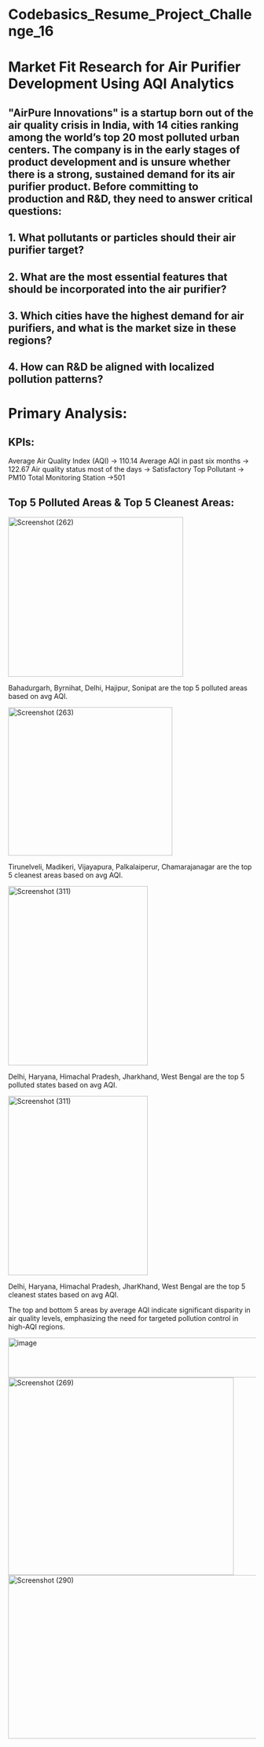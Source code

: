 # Codebasics_Resume_Project_Challenge_16
# Market Fit Research for Air Purifier Development Using AQI Analytics 
## "AirPure Innovations" is a startup born out of the air quality crisis in India, with 14 cities ranking among the world’s top 20 most polluted urban centers. The company is in the early stages of product development and is unsure whether there is a strong, sustained demand for its air purifier product. Before committing to production and R&D, they need to answer critical questions: 
## 1. What pollutants or particles should their air purifier target? 
## 2. What are the most essential features that should be incorporated into the air purifier? 
## 3. Which cities have the highest demand for air purifiers, and what is the market size in these regions? 
## 4. How can R&D be aligned with localized pollution patterns?

# Primary Analysis:
## KPIs:
Average Air Quality Index (AQI) -> 110.14
Average AQI in past six months -> 122.67
Air quality status most of the days -> Satisfactory
Top Pollutant -> PM10
Total Monitoring Station ->501
## Top 5 Polluted Areas & Top 5 Cleanest Areas:

<img width="356" height="325" alt="Screenshot (262)" src="https://github.com/user-attachments/assets/de83ece5-d69d-4407-a2e0-b8e2e8d30bb8" />

Bahadurgarh, Byrnihat, Delhi, Hajipur, Sonipat are the top 5 polluted areas based on avg AQI.

<img width="334" height="302" alt="Screenshot (263)" src="https://github.com/user-attachments/assets/200b7b6d-1256-4d49-880e-a320db8ba0db" />

Tirunelveli, Madikeri, Vijayapura, Palkalaiperur, Chamarajanagar are the top 5 cleanest areas based on avg AQI.

<img width="284" height="365" alt="Screenshot (311)" src="https://github.com/user-attachments/assets/9220a555-1f4d-4570-a564-1cba7ff09982" />

Delhi, Haryana, Himachal Pradesh, Jharkhand, West Bengal are the top 5 polluted states based on avg AQI. 

<img width="284" height="365" alt="Screenshot (311)" src="https://github.com/user-attachments/assets/5c720d9d-5150-4c09-8619-a4e014fd7933" />

Delhi, Haryana, Himachal Pradesh, JharKhand, West Bengal are the top 5 cleanest states based on avg AQI.

The top and bottom 5 areas by average AQI indicate significant disparity in air quality levels, emphasizing the need for targeted pollution control in high-AQI regions.

<img width="2594" height="81" alt="image" src="https://github.com/user-attachments/assets/d6487edf-6287-4c6e-823c-76e46639fc4c" />



<img width="459" height="402" alt="Screenshot (269)" src="https://github.com/user-attachments/assets/a9f2ae14-375d-4848-852e-161546c42b9b" />


<img width="657" height="333" alt="Screenshot (290)" src="https://github.com/user-attachments/assets/3f3e56bd-4da7-4206-9d3d-7d907d22546a" />
